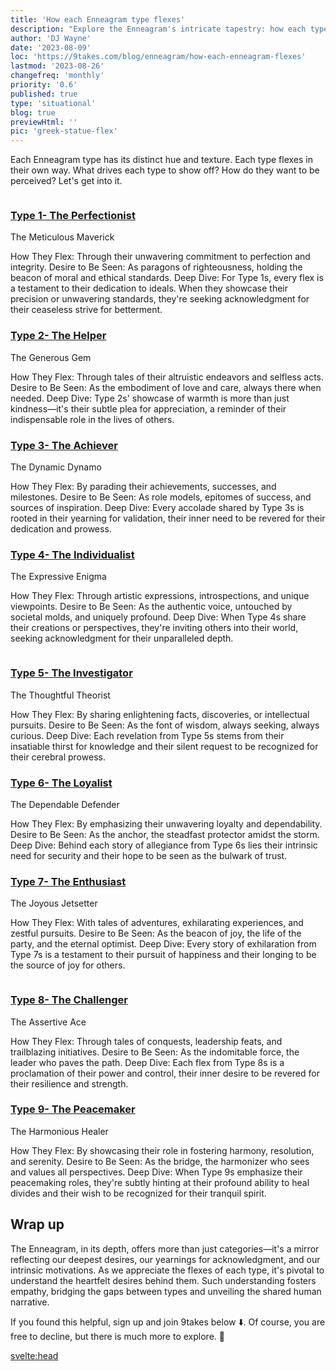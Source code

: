 ```yaml
---
title: 'How each Enneagram type flexes'
description: "Explore the Enneagram's intricate tapestry: how each type subtly showcases strengths, desires for perception, and the heartfelt motivations behind them."
author: 'DJ Wayne'
date: '2023-08-09'
loc: 'https://9takes.com/blog/enneagram/how-each-enneagram-flexes'
lastmod: '2023-08-26'
changefreq: 'monthly'
priority: '0.6'
published: true
type: 'situational'
blog: true
previewHtml: ''
pic: 'greek-statue-flex'
---
```


<script>
	import  PopCard  from "../../lib/components/atoms/PopCard.svelte";
</script>

<p class="firstLetter">Each Enneagram type has its distinct hue and texture. Each type flexes in their own way. What drives each type to show off? How do they want to be perceived? Let's get into it.</p>

<div style="display: flex;
    justify-content: center;">
<PopCard
		image={`/blogs/greek-statue-flex.webp`}
		showIcon={false}
		displayText=""
		altText="greek status taking a selfie"
		subtext=""
	/>
</div>

### [Type 1- The Perfectionist](/blog/enneagram/enneagram-type-1)

The Meticulous Maverick

How They Flex: Through their unwavering commitment to perfection and integrity.
Desire to Be Seen: As paragons of righteousness, holding the beacon of moral and ethical standards.
Deep Dive: For Type 1s, every flex is a testament to their dedication to ideals. When they showcase their precision or unwavering standards, they're seeking acknowledgment for their ceaseless strive for betterment.

### [Type 2- The Helper](/blog/enneagram/enneagram-type-2)

The Generous Gem

How They Flex: Through tales of their altruistic endeavors and selfless acts.
Desire to Be Seen: As the embodiment of love and care, always there when needed.
Deep Dive: Type 2s' showcase of warmth is more than just kindness—it's their subtle plea for appreciation, a reminder of their indispensable role in the lives of others.

### [Type 3- The Achiever](/blog/enneagram/enneagram-type-3)

The Dynamic Dynamo

How They Flex: By parading their achievements, successes, and milestones.
Desire to Be Seen: As role models, epitomes of success, and sources of inspiration.
Deep Dive: Every accolade shared by Type 3s is rooted in their yearning for validation, their inner need to be revered for their dedication and prowess.

### [Type 4- The Individualist](/blog/enneagram/enneagram-type-4)

The Expressive Enigma

How They Flex: Through artistic expressions, introspections, and unique viewpoints.
Desire to Be Seen: As the authentic voice, untouched by societal molds, and uniquely profound.
Deep Dive: When Type 4s share their creations or perspectives, they're inviting others into their world, seeking acknowledgment for their unparalleled depth.

<div style="display: flex;
    justify-content: center;">
<PopCard
		image={`/blogs/greek-statue-flex-1.webp`}
		showIcon={false}
		displayText=""
		altText="greek status flexing"
		subtext=""
	/>
</div>

### [Type 5- The Investigator](/blog/enneagram/enneagram-type-5)

The Thoughtful Theorist

How They Flex: By sharing enlightening facts, discoveries, or intellectual pursuits.
Desire to Be Seen: As the font of wisdom, always seeking, always curious.
Deep Dive: Each revelation from Type 5s stems from their insatiable thirst for knowledge and their silent request to be recognized for their cerebral prowess.

### [Type 6- The Loyalist](/blog/enneagram/enneagram-type-6)

The Dependable Defender

How They Flex: By emphasizing their unwavering loyalty and dependability.
Desire to Be Seen: As the anchor, the steadfast protector amidst the storm.
Deep Dive: Behind each story of allegiance from Type 6s lies their intrinsic need for security and their hope to be seen as the bulwark of trust.

### [Type 7- The Enthusiast](/blog/enneagram/enneagram-type-7)

The Joyous Jetsetter

How They Flex: With tales of adventures, exhilarating experiences, and zestful pursuits.
Desire to Be Seen: As the beacon of joy, the life of the party, and the eternal optimist.
Deep Dive: Every story of exhilaration from Type 7s is a testament to their pursuit of happiness and their longing to be the source of joy for others.

<div style="display: flex;
    justify-content: center;">
<PopCard
		image={`/blogs/greek-statue-flex-2.webp`}
		showIcon={false}
		displayText=""
		altText="greek status flexing again"
		subtext=""
	/>
</div>

### [Type 8- The Challenger](/blog/enneagram/enneagram-type-8)

The Assertive Ace

How They Flex: Through tales of conquests, leadership feats, and trailblazing initiatives.
Desire to Be Seen: As the indomitable force, the leader who paves the path.
Deep Dive: Each flex from Type 8s is a proclamation of their power and control, their inner desire to be revered for their resilience and strength.

### [Type 9- The Peacemaker](/blog/enneagram/enneagram-type-9)

The Harmonious Healer

How They Flex: By showcasing their role in fostering harmony, resolution, and serenity.
Desire to Be Seen: As the bridge, the harmonizer who sees and values all perspectives.
Deep Dive: When Type 9s emphasize their peacemaking roles, they're subtly hinting at their profound ability to heal divides and their wish to be recognized for their tranquil spirit.

## Wrap up

The Enneagram, in its depth, offers more than just categories—it's a mirror reflecting our deepest desires, our yearnings for acknowledgment, and our intrinsic motivations. As we appreciate the flexes of each type, it's pivotal to understand the heartfelt desires behind them. Such understanding fosters empathy, bridging the gaps between types and unveiling the shared human narrative.

If you found this helpful, sign up and join 9takes below ⬇️. Of course, you are free to decline, but there is much more to explore. 🚀

<svelte:head>

<meta property="og:image" content="https://9takes.com/blogs/greek-statue-flex.webp" />
<script type="application/ld+json">
    {
    "@context": "http://schema.org",
    "@graph": [
        {
            "@type": "Article",
            "articleBody": "In the intricate tapestry of the Enneagram, each thread—each type—has its distinct hue and texture. While the art of flexing offers a glimpse into these colors, understanding the deeper motivations reveals the full spectrum. What drives each type to show off? How do they want to be perceived? Let's explore these layers.",
            "creator" : ["DJ Wayne"],
            "author": {
                "@type": "Person",
                "name": "DJ Wayne",
                "sameAs": ["https://www.instagram.com/djwayne3/", "https://www.youtube.com/@djwayne3", "https://www.linkedin.com/in/davidtwayne/", "https://twitter.com/djwayne3"
                ]
                },
            "dateModified": {
                "@type": "Date",
                "@value": "2023-08-26"
            },
            "datePublished": {
                "@type": "Date",
                "@value": "2023-08-09"
            },
            "description": "Delve deeper into the Enneagram's nine types, exploring how they flex, their desires for perception, and their heartfelt motivations.",
            "headline": "The Art of Flexing: Delving Deeper into the Enneagram's Showcase",
            "image": {
                "@type": "ImageObject",
                "height": 900,
                "url": "https://9takes.com/blogs/greek-statue-flex.webp",
                "width": 900
            },
            "mainEntityOfPage": {
                "@id": "https://9takes.com/blog/enneagram/how-each-enneagram-flexes",
                "@type": "WebPage"
            },
            "mentions": {
                "@type": "Thing",
                "name": "Enneagram"
            },
            "publisher": {
        "@type": "Organization",
        "sameAs": ["https://www.instagram.com/9takesdotcom/", "https://twitter.com/9takesdotcom"],
        "logo": {
          "@type": "ImageObject",
          "url": "https://9takes.com/brand/darkRubix.png"
        },
        "name": "9takes"
      }
        }
    ]
}

</script>
</svelte:head>

<style lang="scss">
article {
    border: 1px solid #52616b;
    margin-top: 1rem;
    padding: 1rem;
    border-radius: 5px;
  }
  .accordion {
    color: #444;
    cursor: pointer;
    padding: 0.5rem;
    border: none;
    text-align: left;
    outline: none;
    font-size: 15px;
    transition: 0.4s;
  }

  .accordion:hover {
    background-color: var(--color-theme-purple-v);
    color: var(--color-theme-purple);
  }

  

  .panel {
    padding: 18px;
    /*display: none;*/
    background-color: white;
    overflow: hidden;

  }
</style>
